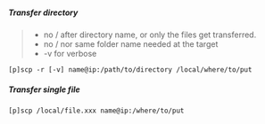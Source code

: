 ##### Transfer directory
>* no / after directory name,  or only the files get transferred.
>* no / nor same folder name needed at the target
>* -v for verbose

    [p]scp -r [-v] name@ip:/path/to/directory /local/where/to/put


##### Transfer single file

    [p]scp /local/file.xxx name@ip:/where/to/put
